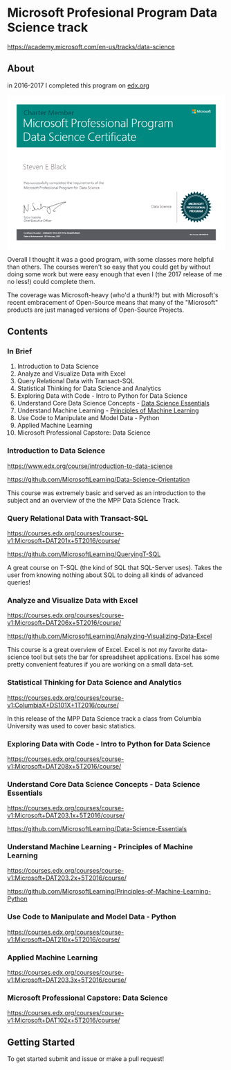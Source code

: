 # Microsoft Profesional Program Data Science track 
https://academy.microsoft.com/en-us/tracks/data-science 


## About 
in 2016-2017 I completed this program on [edx.org](https://edx.org)

<a target="__blank" href ="https://academy.microsoft.com/en-us/certificates/d5684e05-1963-412f-971a-86da6fb49a83" style="display:flex; justify-content:center;">
  <img src="static/MPP-DataScience-Cert.png" />
</a>

Overall I thought it was a good program, with some classes more helpful than others. 
The courses weren't so easy that you could get by without doing some work but were easy 
enough that even I (the 2017 release of me no less!) could complete them. 

The coverage was Microsoft-heavy (who'd a thunk!?) but with Microsoft's 
recent embracement of Open-Source means that many of the "Microsoft" products 
are just managed versions of Open-Source Projects. 


## Contents 

###  In Brief 
1. Introduction to Data Science
1. Analyze and Visualize Data with Excel
1. Query Relational Data with Transact-SQL
1. Statistical Thinking for Data Science and Analytics 
1. Exploring Data with Code - Intro to Python for Data Science
1. Understand Core Data Science Concepts - [Data Science Essentials](06-data-science-essentials)
1. Understand Machine Learning - [Principles of Machine Learning](07-principles-of-ml)
1. Use Code to Manipulate and Model Data - Python
1. Applied Machine Learning 
1. Microsoft Professional Capstore: Data Science

### Introduction to Data Science
https://www.edx.org/course/introduction-to-data-science 

https://github.com/MicrosoftLearning/Data-Science-Orientation 

This course was extremely basic and served as an introduction to the subject and 
an overview of the the MPP Data Science Track. 


### Query Relational Data with Transact-SQL
https://courses.edx.org/courses/course-v1:Microsoft+DAT201x+5T2016/course/ 

https://github.com/MicrosoftLearning/QueryingT-SQL 

A great course on T-SQL (the kind of SQL that SQL-Server uses). Takes the user 
from knowing nothing about SQL to doing all kinds of advanced queries!


### Analyze and Visualize Data with Excel
https://courses.edx.org/courses/course-v1:Microsoft+DAT206x+5T2016/course/ 

https://github.com/MicrosoftLearning/Analyzing-Visualizing-Data-Excel 

This course is a great overview of Excel. Excel is not my favorite data-science tool but 
sets the bar for spreadsheet applications. Excel has some pretty convenient features if you
are working on a small data-set. 


### Statistical Thinking for Data Science and Analytics 
https://courses.edx.org/courses/course-v1:ColumbiaX+DS101X+1T2016/course/ 

In this release of the MPP Data Science track a class from Columbia University was used to 
cover basic statistics. 


### Exploring Data with Code - Intro to Python for Data Science
https://courses.edx.org/courses/course-v1:Microsoft+DAT208x+5T2016/course/ 

### Understand Core Data Science Concepts - Data Science Essentials
https://courses.edx.org/courses/course-v1:Microsoft+DAT203.1x+5T2016/course/ 

https://github.com/MicrosoftLearning/Data-Science-Essentials 


### Understand Machine Learning - Principles of Machine Learning
https://courses.edx.org/courses/course-v1:Microsoft+DAT203.2x+5T2016/course/

https://github.com/MicrosoftLearning/Principles-of-Machine-Learning-Python 


### Use Code to Manipulate and Model Data - Python
https://courses.edx.org/courses/course-v1:Microsoft+DAT210x+5T2016/course/

### Applied Machine Learning 
https://courses.edx.org/courses/course-v1:Microsoft+DAT203.3x+5T2016/course/

### Microsoft Professional Capstore: Data Science
https://courses.edx.org/courses/course-v1:Microsoft+DAT102x+5T2016/course/ 

## Getting Started
To get started submit and issue or make a pull request! 
